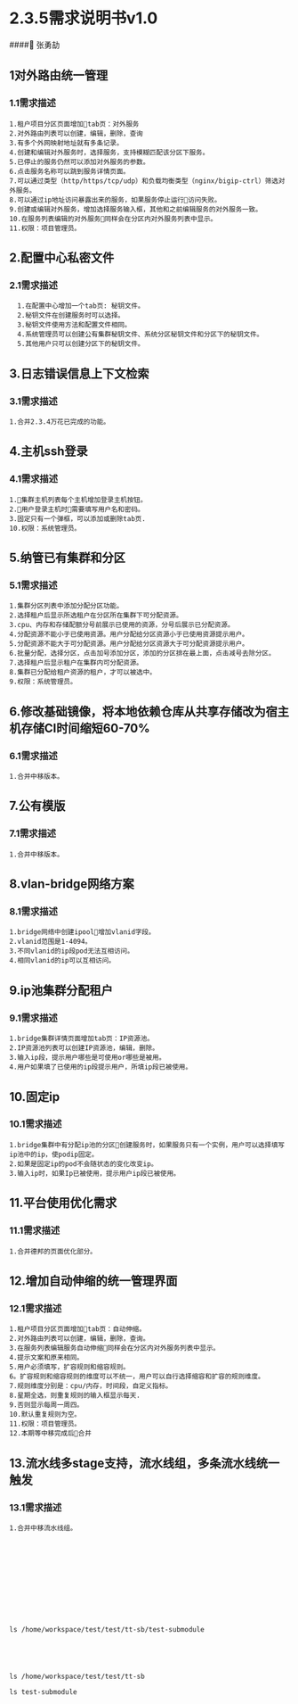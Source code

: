 # 2.3.5需求说明书v1.0
#### 张勇劼
## 1对外路由统一管理
### 1.1需求描述
```
1.租户项目分区页面增加tab页：对外服务
2.对外路由列表可以创建，编辑，删除，查询
3.有多个外网映射地址就有多条记录。
4.创建和编辑对外服务时，选择服务，支持模糊匹配该分区下服务。
5.已停止的服务仍然可以添加对外服务的参数。
6.点击服务名称可以跳到服务详情页面。
7.可以通过类型（http/https/tcp/udp）和负载均衡类型（nginx/bigip-ctrl）筛选对外服务。
8.可以通过ip地址访问暴露出来的服务，如果服务停止运行访问失败。
9.创建或编辑对外服务，增加选择服务输入框，其他和之前编辑服务的对外服务一致。
10.在服务列表编辑的对外服务同样会在分区内对外服务列表中显示。
11.权限：项目管理员。
```
## 2.配置中心私密文件
### 2.1需求描述
```
  1.在配置中心增加一个tab页: 秘钥文件。
  2.秘钥文件在创建服务时可以选择。
  3.秘钥文件使用方法和配置文件相同。
  4.系统管理员可以创建公有集群秘钥文件、系统分区秘钥文件和分区下的秘钥文件。
  5.其他用户只可以创建分区下的秘钥文件。
```
## 3.日志错误信息上下文检索
### 3.1需求描述
```
1.合并2.3.4万花已完成的功能。
```
## 4.主机ssh登录
### 4.1需求描述
```
1.集群主机列表每个主机增加登录主机按钮。
2.用户登录主机时需要填写用户名和密码。
3.固定只有一个弹框，可以添加或删除tab页.
10.权限：系统管理员。
```
## 5.纳管已有集群和分区
### 5.1需求描述
```
1.集群分区列表中添加分配分区功能。
2.选择租户后显示所选租户在分区所在集群下可分配资源。
3.cpu、内存和存储配额分号前展示已使用的资源，分号后展示已分配资源。
4.分配资源不能小于已使用资源。用户分配给分区资源小于已使用资源提示用户。
5.分配资源不能大于可分配资源。用户分配给分区资源大于可分配资源提示用户。
6.批量分配，选择分区，点击加号添加分区，添加的分区排在最上面，点击减号去除分区。
7.选择租户后显示租户在集群内可分配资源。
8.集群已分配给租户资源的租户，才可以被选中。
9.权限：系统管理员。
```
## 6.修改基础镜像，将本地依赖仓库从共享存储改为宿主机存储CI时间缩短60-70%
### 6.1需求描述
```
1.合并中移版本。
```
## 7.公有模版
### 7.1需求描述
```
1.合并中移版本。
```
## 8.vlan-bridge网络方案
### 8.1需求描述
```
1.bridge网络中创建ipool增加vlanid字段。
2.vlanid范围是1-4094。
3.不同vlanid的ip段pod无法互相访问。
4.相同vlanid的ip可以互相访问。
```
## 9.ip池集群分配租户
### 9.1需求描述
```
1.bridge集群详情页面增加tab页：IP资源池。
2.IP资源池列表可以创建IP资源池，编辑，删除。
3.输入ip段，提示用户哪些是可使用or哪些是被用。
4.用户如果填了已使用的ip段提示用户，所填ip段已被使用。
```
## 10.固定ip
### 10.1需求描述
```
1.bridge集群中有分配ip池的分区创建服务时，如果服务只有一个实例，用户可以选择填写ip池中的ip，使podip固定。
2.如果是固定ip的pod不会随状态的变化改变ip。
3.输入ip时，如果Ip已被使用，提示用户ip段已被使用。
```
## 11.平台使用优化需求
### 11.1需求描述
```
1.合并德邦的页面优化部分。
```
## 12.增加自动伸缩的统一管理界面
### 12.1需求描述
```
1.租户项目分区页面增加tab页：自动伸缩。
2.对外路由列表可以创建，编辑，删除，查询。
3.在服务列表编辑服务自动伸缩同样会在分区内对外服务列表中显示。
4.提示文案和原来相同。
5.用户必须填写，扩容规则和缩容规则。
6。扩容规则和缩容规则的维度可以不统一，用户可以自行选择缩容和扩容的规则维度。
7.规则维度分别是：cpu/内存，时间段，自定义指标。
8.星期全选，则重复规则的输入框显示每天.
9.否则显示每周一周四。
10.默认重复规则为空。
11.权限：项目管理员。
12.本期等中移完成后合并
```
## 13.流水线多stage支持，流水线组，多条流水线统一触发
### 13.1需求描述
```
1.合并中移流水线组。












ls /home/workspace/test/test/tt-sb/test-submodule





ls /home/workspace/test/test/tt-sb

ls test-submodule






















```
